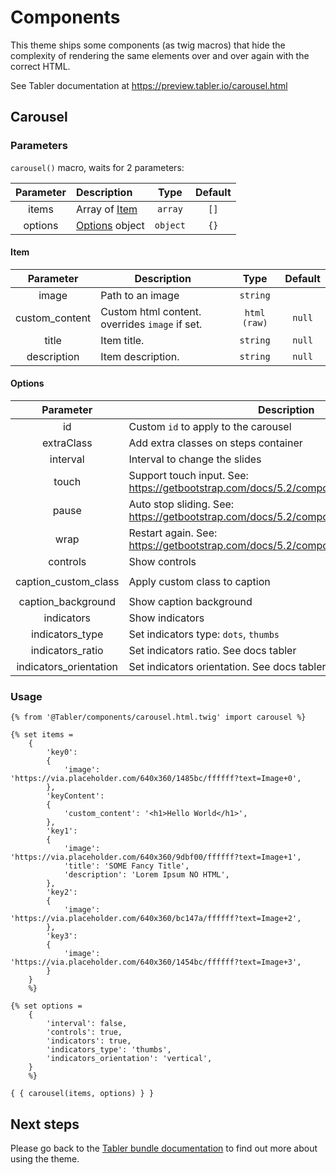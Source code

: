 # Components

This theme ships some components (as twig macros) that hide the complexity of rendering the same elements over and over again with the correct HTML.

See Tabler documentation at https://preview.tabler.io/carousel.html

## Carousel

### Parameters
`carousel()` macro, waits for 2 parameters:

| Parameter | Description                |   Type    | Default |
|:---------:|:---------------------------|:---------:|:-------:|
|   items   | Array of [Item](#Step)     |  `array`  |  `[]`   |
|  options  | [Options](#Options) object | `object`  |  `{}`   |

#### Item
|  Parameter  | Description                                |   Type    |      Default      |
|:-----------:|--------------------------------------------|:---------:|:-----------------:|
| image | Path to an image | `string` | |
| custom_content | Custom html content. overrides `image` if set. | `html (raw)` | `null` |
| title | Item title. | `string` | `null` |
| description | Item description. | `string` | `null` |

#### Options
| Parameter  | Description                                          |   Type    |    Default     |
|:----------:|------------------------------------------------------|:---------:|:--------------:|
|  id   | Custom `id` to apply to the carousel | `mixed` |    `rand(Number)`     |                                           
| extraClass | Add extra classes on steps container                 | `string`  | _empty string_ |
| interval | Interval to change the slides | `int`  | 5000 |  
| touch | Support touch input. See: https://getbootstrap.com/docs/5.2/components/carousel/#options | `boolean`  | `true` |
| pause | Auto stop sliding. See: https://getbootstrap.com/docs/5.2/components/carousel/#options | `mixed` | `false` |
| wrap | Restart again. See: https://getbootstrap.com/docs/5.2/components/carousel/#options | `boolean` | `true` |
| controls | Show controls | `boolean` | `false` |
| caption_custom_class | Apply custom class to caption | `string` | `d-none d-md-block` |
| caption_background | Show caption background | `boolean` | `true` |
| indicators | Show indicators | `boolean` | `true` |
| indicators_type | Set indicators type: `dots`, `thumbs` | `string` | _empty string_ |
| indicators_ratio | Set indicators ratio. See docs tabler | `string` | _empty string_ |
| indicators_orientation | Set indicators orientation. See docs tabler | `string` | `horizontal` |

### Usage

```twig
{% from '@Tabler/components/carousel.html.twig' import carousel %}

{% set items =
    {
        'key0':
        {
            'image': 'https://via.placeholder.com/640x360/1485bc/ffffff?text=Image+0',
        },
        'keyContent':
        {
            'custom_content': '<h1>Hello World</h1>',
        },
        'key1':
        {
            'image': 'https://via.placeholder.com/640x360/9dbf00/ffffff?text=Image+1',
            'title': 'SOME Fancy Title',
            'description': 'Lorem Ipsum NO HTML',
        },
        'key2':
        {
            'image': 'https://via.placeholder.com/640x360/bc147a/ffffff?text=Image+2',
        },
        'key3':
        {
            'image': 'https://via.placeholder.com/640x360/1454bc/ffffff?text=Image+3',
        }
    }
    %}

{% set options =
    {
        'interval': false,
        'controls': true,
        'indicators': true,
        'indicators_type': 'thumbs',
        'indicators_orientation': 'vertical',
    }
    %}

{ { carousel(items, options) } }
```

## Next steps

Please go back to the [Tabler bundle documentation](index.md) to find out more about using the theme.
